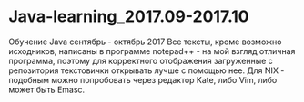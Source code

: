 # Java-learning_2017.09-2017.10
Обучение Java сентябрь - октябрь 2017
Все тексты, кроме возможно исходников, написаны в программе notepad++ - на мой взгляд отличная программа, 
поэтому для корректного отображения загруженные с репозитория текстовички открывать лучше с помощью нее. Для NIX - подобным можно 
попробовать через редактор Kate, либо Vim, либо может быть Emasc.
